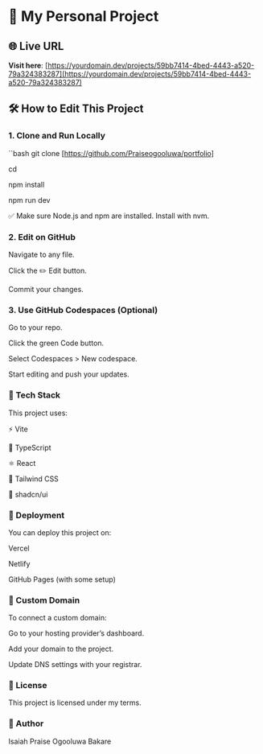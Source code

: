 # 🚀 My Personal Project

## 🌐 Live URL

**Visit here**: [https://yourdomain.dev/projects/59bb7414-4bed-4443-a520-79a324383287](https://yourdomain.dev/projects/59bb7414-4bed-4443-a520-79a324383287)

## 🛠 How to Edit This Project

### 1. Clone and Run Locally

``bash
git clone [https://github.com/Praiseogooluwa/portfolio]

cd <portfolio>

npm install

npm run dev

✅ Make sure Node.js and npm are installed. Install with nvm.

### 2. Edit on GitHub
Navigate to any file.

Click the ✏️ Edit button.

Commit your changes.

### 3. Use GitHub Codespaces (Optional)
Go to your repo.

Click the green Code button.

Select Codespaces > New codespace.

Start editing and push your updates.

### 🧱 Tech Stack
This project uses:

⚡ Vite

🧠 TypeScript

⚛️ React

💅 Tailwind CSS

🎨 shadcn/ui

### 🚀 Deployment
You can deploy this project on:

Vercel

Netlify

GitHub Pages (with some setup)

### 🔗 Custom Domain
To connect a custom domain:

Go to your hosting provider’s dashboard.

Add your domain to the project.

Update DNS settings with your registrar.

### 📌 License
This project is licensed under my terms. 

### 🙌 Author
Isaiah Praise Ogooluwa Bakare